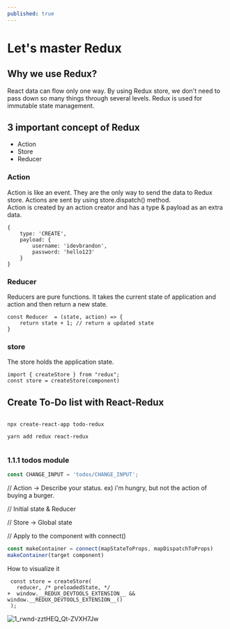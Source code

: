 ```yaml
---
published: true
---
```

# Let's master Redux

## Why we use Redux?
React data can flow only one way. By using Redux store, we don't need to pass down so many things through several levels. Redux is used for immutable state management. 

## 3 important concept of Redux 
- Action 
- Store 
- Reducer 

### Action 
Action is like an event. They are the only way to send the data to Redux store. Actions are sent by using store.dispatch() method.  
Action is created by an action creator and has a type & payload as an extra data. 
```
{
	type: 'CREATE',
    payload: {
    	username: 'idevbrandon',
        password: 'hello123'
    }
}

```

### Reducer
Reducers are pure functions. It takes the current state of application and action and then return a new state. 
```
const Reducer  = (state, action) => {
	return state + 1; // return a updated state 
}
```

### store 
The store holds the application state.
```
import { createStore } from "redux";
const store = createStore(component)
```






## Create To-Do list with React-Redux

```

npx create-react-app todo-redux

yarn add redux react-redux


```

### 1.1.1 todos module

```JavaScript
const CHANGE_INPUT = 'todos/CHANGE_INPUT';


```



// Action -> Describe your status. ex) i'm hungry, but not the action of buying a burger. 

// Initial state & Reducer 

// Store -> Global state


// Apply to the component with connect()

```JavaScript
const makeContainer = connect(mapStateToProps, mapDispatchToProps)
makeContainer(target component)

```

How to visualize it 
```
 const store = createStore(
   reducer, /* preloadedState, */
+  window.__REDUX_DEVTOOLS_EXTENSION__ && window.__REDUX_DEVTOOLS_EXTENSION__()
 );

```


![1_rwnd-zztHEQ_Qt-ZVXH7Jw](https://user-images.githubusercontent.com/40842018/124440728-e5d9b000-ddb5-11eb-84d9-a69dd3cfc24f.png)
